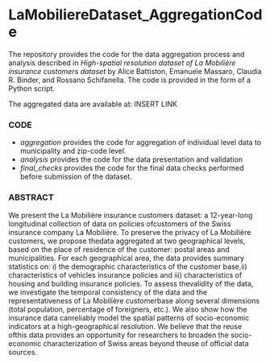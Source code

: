 # LaMobiliereDataset_AggregationCode
The repository provides the code for the data aggregation process and analysis described in *High-spatial resolution dataset of La Mobilière insurance customers dataset* by Alice Battiston, Emanuele Massaro, Claudia R. Binder, and Rossano Schifanella. 
The code is provided in the form of a Python script.

The aggregated data are available at: INSERT LINK

### CODE
- *aggregation* provides the code for aggregation of individual level data to municipality and zip-code level.
- *analysis* provides the code for the data presentation and validation
- *final_checks* provides the code for the final data checks performed before submission of the dataset.

### ABSTRACT
We present the La Mobilière insurance customers dataset: a 12-year-long longitudinal collection of data on policies ofcustomers of the Swiss insurance company La Mobilière. 
To preserve the privacy of La Mobilière customers, we propose thedata aggregated at two geographical levels, based on the place of residence of the customer: postal areas and municipalities.
For each geographical area, the data provides summary statistics on: i) the demographic characteristics of the customer base,ii) characteristics of vehicles insurance policies and iii) characteristics of housing and building insurance policies. 
To assess thevalidity of the data, we investigate the temporal consistency of the data and the representativeness of La Mobilière customerbase along several dimensions (total population, percentage of foreigners, etc.). We also show how the insurance data canreliably model the spatial patterns of socio-economic indicators at a high-geographical resolution. 
We believe that the reuse ofthis data provides an opportunity for researchers to broaden the socio-economic characterization of Swiss areas beyond theuse of official data sources.
